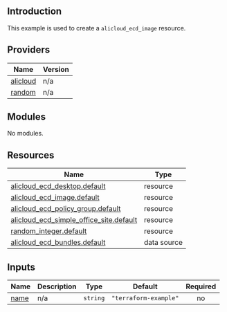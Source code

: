 <!-- BEGIN_TF_DOCS -->
## Introduction

This example is used to create a `alicloud_ecd_image` resource.

## Providers

| Name | Version |
|------|---------|
| <a name="provider_alicloud"></a> [alicloud](#provider\_alicloud) | n/a |
| <a name="provider_random"></a> [random](#provider\_random) | n/a |

## Modules

No modules.

## Resources

| Name | Type |
|------|------|
| [alicloud_ecd_desktop.default](https://registry.terraform.io/providers/aliyun/alicloud/latest/docs/resources/ecd_desktop) | resource |
| [alicloud_ecd_image.default](https://registry.terraform.io/providers/aliyun/alicloud/latest/docs/resources/ecd_image) | resource |
| [alicloud_ecd_policy_group.default](https://registry.terraform.io/providers/aliyun/alicloud/latest/docs/resources/ecd_policy_group) | resource |
| [alicloud_ecd_simple_office_site.default](https://registry.terraform.io/providers/aliyun/alicloud/latest/docs/resources/ecd_simple_office_site) | resource |
| [random_integer.default](https://registry.terraform.io/providers/hashicorp/random/latest/docs/resources/integer) | resource |
| [alicloud_ecd_bundles.default](https://registry.terraform.io/providers/aliyun/alicloud/latest/docs/data-sources/ecd_bundles) | data source |

## Inputs

| Name | Description | Type | Default | Required |
|------|-------------|------|---------|:--------:|
| <a name="input_name"></a> [name](#input\_name) | n/a | `string` | `"terraform-example"` | no |
<!-- END_TF_DOCS -->    